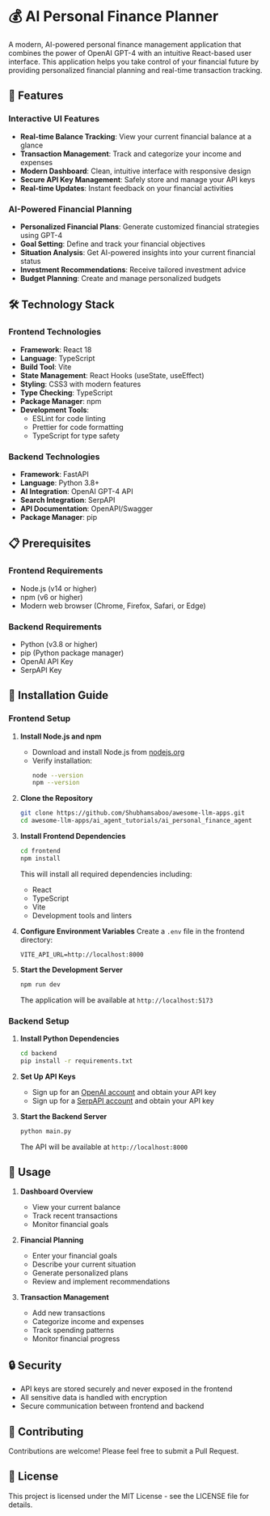 # 💰 AI Personal Finance Planner

A modern, AI-powered personal finance management application that combines the power of OpenAI GPT-4 with an intuitive React-based user interface. This application helps you take control of your financial future by providing personalized financial planning and real-time transaction tracking.

## 🚀 Features

### Interactive UI Features
- **Real-time Balance Tracking**: View your current financial balance at a glance
- **Transaction Management**: Track and categorize your income and expenses
- **Modern Dashboard**: Clean, intuitive interface with responsive design
- **Secure API Key Management**: Safely store and manage your API keys
- **Real-time Updates**: Instant feedback on your financial activities

### AI-Powered Financial Planning
- **Personalized Financial Plans**: Generate customized financial strategies using GPT-4
- **Goal Setting**: Define and track your financial objectives
- **Situation Analysis**: Get AI-powered insights into your current financial status
- **Investment Recommendations**: Receive tailored investment advice
- **Budget Planning**: Create and manage personalized budgets

## 🛠️ Technology Stack

### Frontend Technologies
- **Framework**: React 18
- **Language**: TypeScript
- **Build Tool**: Vite
- **State Management**: React Hooks (useState, useEffect)
- **Styling**: CSS3 with modern features
- **Type Checking**: TypeScript
- **Package Manager**: npm
- **Development Tools**:
  - ESLint for code linting
  - Prettier for code formatting
  - TypeScript for type safety

### Backend Technologies
- **Framework**: FastAPI
- **Language**: Python 3.8+
- **AI Integration**: OpenAI GPT-4 API
- **Search Integration**: SerpAPI
- **API Documentation**: OpenAPI/Swagger
- **Package Manager**: pip

## 📋 Prerequisites

### Frontend Requirements
- Node.js (v14 or higher)
- npm (v6 or higher)
- Modern web browser (Chrome, Firefox, Safari, or Edge)

### Backend Requirements
- Python (v3.8 or higher)
- pip (Python package manager)
- OpenAI API Key
- SerpAPI Key

## 🚀 Installation Guide

### Frontend Setup

1. **Install Node.js and npm**
   - Download and install Node.js from [nodejs.org](https://nodejs.org/)
   - Verify installation:
     ```bash
     node --version
     npm --version
     ```

2. **Clone the Repository**
   ```bash
   git clone https://github.com/Shubhamsaboo/awesome-llm-apps.git
   cd awesome-llm-apps/ai_agent_tutorials/ai_personal_finance_agent
   ```

3. **Install Frontend Dependencies**
   ```bash
   cd frontend
   npm install
   ```
   This will install all required dependencies including:
   - React
   - TypeScript
   - Vite
   - Development tools and linters

4. **Configure Environment Variables**
   Create a `.env` file in the frontend directory:
   ```env
   VITE_API_URL=http://localhost:8000
   ```

5. **Start the Development Server**
   ```bash
   npm run dev
   ```
   The application will be available at `http://localhost:5173`

### Backend Setup

1. **Install Python Dependencies**
   ```bash
   cd backend
   pip install -r requirements.txt
   ```

2. **Set Up API Keys**
   - Sign up for an [OpenAI account](https://platform.openai.com/) and obtain your API key
   - Sign up for a [SerpAPI account](https://serpapi.com/) and obtain your API key

3. **Start the Backend Server**
   ```bash
   python main.py
   ```
   The API will be available at `http://localhost:8000`

## 🎯 Usage

1. **Dashboard Overview**
   - View your current balance
   - Track recent transactions
   - Monitor financial goals

2. **Financial Planning**
   - Enter your financial goals
   - Describe your current situation
   - Generate personalized plans
   - Review and implement recommendations

3. **Transaction Management**
   - Add new transactions
   - Categorize income and expenses
   - Track spending patterns
   - Monitor financial progress

## 🔒 Security

- API keys are stored securely and never exposed in the frontend
- All sensitive data is handled with encryption
- Secure communication between frontend and backend

## 🤝 Contributing

Contributions are welcome! Please feel free to submit a Pull Request.

## 📝 License

This project is licensed under the MIT License - see the LICENSE file for details.